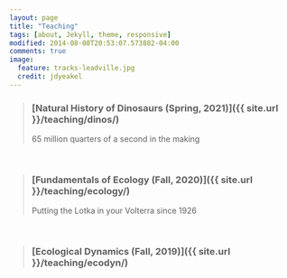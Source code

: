 ```yaml
---
layout: page
title: "Teaching" 
tags: [about, Jekyll, theme, responsive]
modified: 2014-08-08T20:53:07.573882-04:00
comments: true
image:
  feature: tracks-leadville.jpg
  credit: jdyeakel
---
```


> ### [Natural History of Dinosaurs (Spring, 2021)]({{ site.url }}/teaching/dinos/)   
> 65 million quarters of a second in the making

<br>

> ### [Fundamentals of Ecology (Fall, 2020)]({{ site.url }}/teaching/ecology/)  
> Putting the Lotka in your Volterra since 1926       

<br>

> ### [Ecological Dynamics (Fall, 2019)]({{ site.url }}/teaching/ecodyn/)   
  